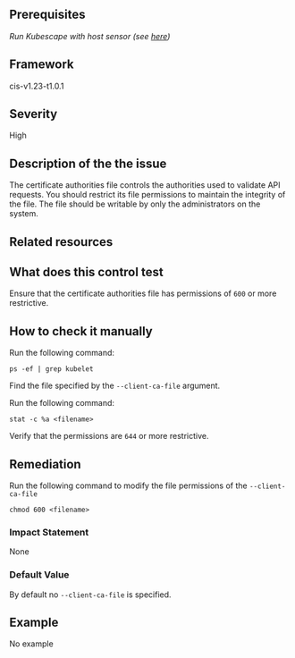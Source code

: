 ## Prerequisites
 *Run Kubescape with host sensor (see [here](https://hub.armo.cloud/docs/host-sensor))*
 
## Framework
cis-v1.23-t1.0.1
 
## Severity
High

## Description of the the issue
The certificate authorities file controls the authorities used to validate API requests. You should restrict its file permissions to maintain the integrity of the file. The file should be writable by only the administrators on the system.
 
## Related resources

 
## What does this control test
Ensure that the certificate authorities file has permissions of `600` or more restrictive.
 
## How to check it manually
Run the following command:

 
```
ps -ef | grep kubelet

```
 Find the file specified by the `--client-ca-file` argument.

 Run the following command:

 
```
stat -c %a <filename>

```
 Verify that the permissions are `644` or more restrictive.
## Remediation
Run the following command to modify the file permissions of the `--client-ca-file`

 
```
chmod 600 <filename>

```
 
### Impact Statement
None
### Default Value
By default no `--client-ca-file` is specified.
## Example
No example

